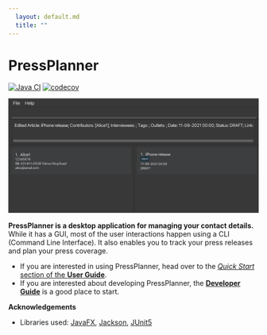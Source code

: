 ```yaml
---
  layout: default.md
  title: ""
---
```


# PressPlanner

[![Java CI](https://github.com/AY2324S2-CS2103T-F12-2/tp/actions/workflows/gradle.yml/badge.svg)](https://github.com/AY2324S2-CS2103T-F12-2/tp/actions/workflows/gradle.yml)
[![codecov](https://codecov.io/gh/AY2324S2-CS2103T-F12-2/tp/graph/badge.svg?token=BMAH0VBERL)](https://codecov.io/gh/AY2324S2-CS2103T-F12-2/tp)

![Ui](images/Ui.png)

**PressPlanner is a desktop application for managing your contact details.** While it has a GUI, most of the user interactions happen using a CLI (Command Line Interface). It also enables you to track your press releases and plan your press coverage.

* If you are interested in using PressPlanner, head over to the [_Quick Start_ section of the **User Guide**](UserGuide.html#quick-start).
* If you are interested about developing PressPlanner, the [**Developer Guide**](DeveloperGuide.html) is a good place to start.


**Acknowledgements**

* Libraries used: [JavaFX](https://openjfx.io/), [Jackson](https://github.com/FasterXML/jackson), [JUnit5](https://github.com/junit-team/junit5)
